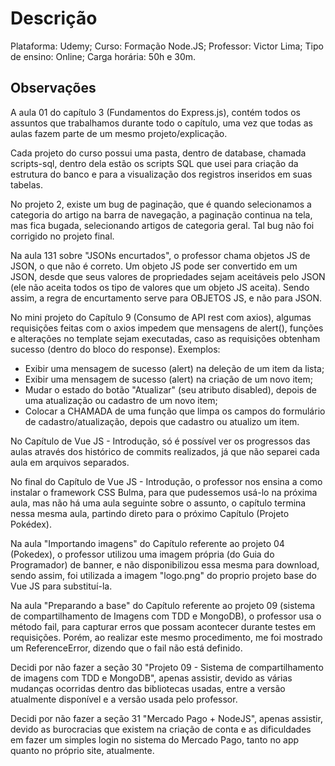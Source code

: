 # Descrição
Plataforma: Udemy;
Curso: Formação Node.JS;
Professor: Victor Lima;
Tipo de ensino: Online;
Carga horária: 50h e 30m.

## Observações
A aula 01 do capítulo 3 (Fundamentos do Express.js), contém todos os assuntos
que trabalhamos durante todo o capítulo, uma vez que todas as aulas fazem parte
de um mesmo projeto/explicação.

Cada projeto do curso possui uma pasta, dentro de database, chamada scripts-sql,
dentro dela estão os scripts SQL que usei para criação da estrutura do banco
e para a visualização dos registros inseridos em suas tabelas.

No projeto 2, existe um bug de paginação, que é quando selecionamos a categoria
do artigo na barra de navegação, a paginação continua na tela, mas fica bugada,
selecionando artigos de categoria geral. Tal bug não foi corrigido no projeto
final.

Na aula 131 sobre "JSONs encurtados", o professor chama objetos JS de JSON,
o que não é correto. Um objeto JS pode ser convertido em um JSON, desde que seus
valores de propriedades sejam aceitáveis pelo JSON (ele não aceita todos os tipo
de valores que um objeto JS aceita). Sendo assim, a regra de encurtamento serve
para OBJETOS JS, e não para JSON.

No mini projeto do Capítulo 9 (Consumo de API rest com axios), algumas
requisições feitas com o axios impedem que mensagens de alert(), funções e
alterações no template sejam executadas, caso as requisições obtenham sucesso
(dentro do bloco do response).
Exemplos:
* Exibir uma mensagem de sucesso (alert) na deleção de um item da lista;
* Exibir uma mensagem de sucesso (alert) na criação de um novo item;
* Mudar o estado do botão "Atualizar" (seu atributo disabled), depois de uma
atualização ou cadastro de um novo item;
* Colocar a CHAMADA de uma função que limpa os campos do formulário de
cadastro/atualização, depois que cadastro ou atualizo um item.

No Capítulo de Vue JS - Introdução, só é possível ver os progressos das aulas
através dos histórico de commits realizados, já que não separei cada aula em
arquivos separados.

No final do Capítulo de Vue JS - Introdução, o professor nos ensina a como 
instalar o framework CSS Bulma, para que pudessemos usá-lo na próxima aula,
mas não há uma aula seguinte sobre o assunto, o capítulo termina nessa mesma
aula, partindo direto para o próximo Capítulo (Projeto Pokédex).

Na aula "Importando imagens" do Capítulo referente ao projeto 04 (Pokedex),
o professor utilizou uma imagem própria (do Guia do Programador) de banner,
e não disponibilizou essa mesma para download, sendo assim, foi utilizada 
a imagem "logo.png" do proprio projeto base do Vue JS para substituí-la.

Na aula "Preparando a base" do Capítulo referente ao projeto 09 (sistema de
compartilhamento de Imagens com TDD e MongoDB), o professor usa o método fail,
para capturar erros que possam acontecer durante testes em requisições. Porém,
ao realizar este mesmo procedimento, me foi mostrado um ReferenceError, 
dizendo que o fail não está definido.

Decidi por não fazer a seção 30 "Projeto 09 - Sistema de compartilhamento de 
imagens com TDD e MongoDB", apenas assistir, devido as várias mudanças ocorridas
dentro das bibliotecas usadas, entre a versão atualmente disponível e a versão
usada pelo professor.

Decidi por não fazer a seção 31 "Mercado Pago + NodeJS", apenas assistir,
devido as burocracias que existem na criação de conta e as dificuldades
em fazer um simples login no sistema do Mercado Pago, tanto no app quanto
no próprio site, atualmente.